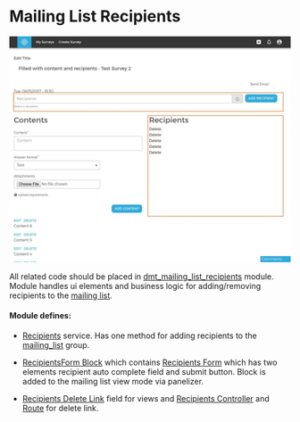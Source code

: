 # Mailing List Recipients

![Recipients](images/recipients.jpg)

All related code should be placed in [dmt_mailing_list_recipients](../../../modules/custom/dmt_mailing_list/modules/dmt_mailing_list_recipients/dmt_mailing_list_recipients.info.yml) module.
Module handles ui elements and business logic for adding/removing recipients to the [mailing list](mailing_list.md).

#### Module defines:

- [Recipients](../../../modules/custom/dmt_mailing_list/modules/dmt_mailing_list_recipients/src/Recipients.php) service. Has one method for adding
recipients to the [mailing_list](mailing_list.md) group.

- [RecipientsForm Block](../../../modules/custom/dmt_mailing_list/modules/dmt_mailing_list_recipients/src/Plugin/Block/RecipientsFormBlock.php) which contains
[Recipients Form](../../../modules/custom/dmt_mailing_list/modules/dmt_mailing_list_recipients/src/Form/RecipientsForm.php) which has two elements
recipient auto complete field and submit button. Block is added to the mailing list view mode via panelizer.

- [Recipients Delete Link](../../../modules/custom/dmt_mailing_list/modules/dmt_mailing_list_recipients/src/Plugin/views/field/RecipientDeleteLink.php) field for views and
[Recipients Controller](../../../modules/custom/dmt_mailing_list/modules/dmt_mailing_list_recipients/src/Controller/RecipientsController.php) and 
[Route](../../../modules/custom/dmt_mailing_list/modules/dmt_mailing_list_recipients/dmt_mailing_list_recipients.routing.yml) for delete link. 
 
 

